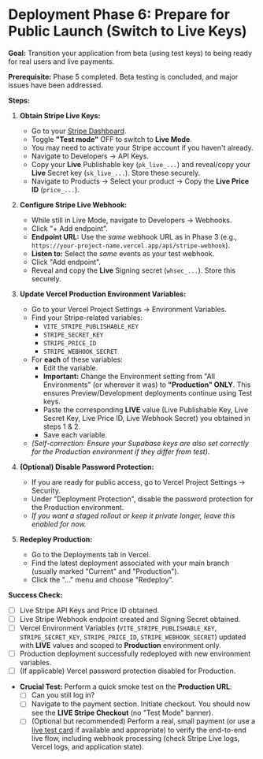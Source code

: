 # Deployment Phase 6: Prepare for Public Launch (Switch to Live Keys)

**Goal:** Transition your application from beta (using test keys) to being ready for real users and live payments.

**Prerequisite:** Phase 5 completed. Beta testing is concluded, and major issues have been addressed.

**Steps:**

1.  **Obtain Stripe Live Keys:**
    *   Go to your [Stripe Dashboard](https://dashboard.stripe.com/).
    *   Toggle **"Test mode"** OFF to switch to **Live Mode**.
    *   You may need to activate your Stripe account if you haven't already.
    *   Navigate to Developers -> API Keys.
    *   Copy your **Live** Publishable key (`pk_live_...`) and reveal/copy your **Live** Secret key (`sk_live_...`). Store these securely.
    *   Navigate to Products -> Select your product -> Copy the **Live Price ID** (`price_...`).

2.  **Configure Stripe Live Webhook:**
    *   While still in Live Mode, navigate to Developers -> Webhooks.
    *   Click "+ Add endpoint".
    *   **Endpoint URL:** Use the *same* webhook URL as in Phase 3 (e.g., `https://your-project-name.vercel.app/api/stripe-webhook`).
    *   **Listen to:** Select the *same* events as your test webhook.
    *   Click "Add endpoint".
    *   Reveal and copy the **Live** Signing secret (`whsec_...`). Store this securely.

3.  **Update Vercel Production Environment Variables:**
    *   Go to your Vercel Project Settings -> Environment Variables.
    *   Find your Stripe-related variables:
        *   `VITE_STRIPE_PUBLISHABLE_KEY`
        *   `STRIPE_SECRET_KEY`
        *   `STRIPE_PRICE_ID`
        *   `STRIPE_WEBHOOK_SECRET`
    *   For **each** of these variables:
        *   Edit the variable.
        *   **Important:** Change the Environment setting from "All Environments" (or wherever it was) to **"Production" ONLY**. This ensures Preview/Development deployments continue using Test keys.
        *   Paste the corresponding **LIVE** value (Live Publishable Key, Live Secret Key, Live Price ID, Live Webhook Secret) you obtained in steps 1 & 2.
        *   Save each variable.
    *   *(Self-correction: Ensure your Supabase keys are also set correctly for the Production environment if they differ from test)*.

4.  **(Optional) Disable Password Protection:**
    *   If you are ready for public access, go to Vercel Project Settings -> Security.
    *   Under "Deployment Protection", disable the password protection for the Production environment.
    *   *If you want a staged rollout or keep it private longer, leave this enabled for now.* 

5.  **Redeploy Production:**
    *   Go to the Deployments tab in Vercel.
    *   Find the latest deployment associated with your main branch (usually marked "Current" and "Production").
    *   Click the "..." menu and choose "Redeploy".

**Success Check:**

*   [ ] Live Stripe API Keys and Price ID obtained.
*   [ ] Live Stripe Webhook endpoint created and Signing Secret obtained.
*   [ ] Vercel Environment Variables (`VITE_STRIPE_PUBLISHABLE_KEY`, `STRIPE_SECRET_KEY`, `STRIPE_PRICE_ID`, `STRIPE_WEBHOOK_SECRET`) updated with **LIVE** values and scoped to **Production** environment only.
*   [ ] Production deployment successfully redeployed with new environment variables.
*   [ ] (If applicable) Vercel password protection disabled for Production.
*   **Crucial Test:** Perform a quick smoke test on the **Production URL**: 
    *   [ ] Can you still log in?
    *   [ ] Navigate to the payment section. Initiate checkout. You should now see the **LIVE Stripe Checkout** (no "Test Mode" banner).
    *   [ ] (Optional but recommended) Perform a real, small payment (or use a [live test card](https://stripe.com/docs/testing#cards-responses) if available and appropriate) to verify the end-to-end live flow, including webhook processing (check Stripe Live logs, Vercel logs, and application state). 